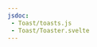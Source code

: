 ```yaml
---
jsdoc:
 - Toast/toasts.js
 - Toast/Toaster.svelte
---
```


<script>
  import { Demo } from '$lib/components';
</script>

<Demo name='Toasts-ios' />

